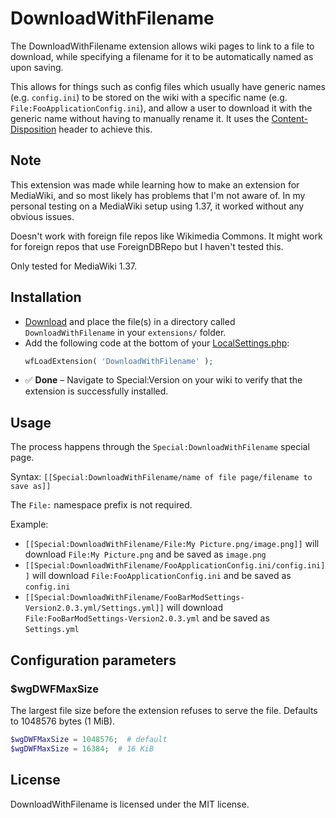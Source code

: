 # DownloadWithFilename

The DownloadWithFilename extension allows wiki pages to link to a file to download, while specifying a filename for it to be automatically named as upon saving.

This allows for things such as config files which usually have generic names (e.g. `config.ini`) to be stored on the wiki with a specific name (e.g. `File:FooApplicationConfig.ini`), and allow a user to download it with the generic name without having to manually rename it. It uses the [Content-Disposition](https://developer.mozilla.org/en-US/docs/Web/HTTP/Headers/Content-Disposition) header to achieve this.

## Note

This extension was made while learning how to make an extension for MediaWiki, and so most likely has problems that I'm not aware of. In my personal testing on a MediaWiki setup using 1.37, it worked without any obvious issues.

Doesn't work with foreign file repos like Wikimedia Commons. It might work for foreign repos that use ForeignDBRepo but I haven't tested this.

Only tested for MediaWiki 1.37.

## Installation

* [Download](https://github.com/ihaveamac/mediawiki-extensions-DownloadWithFilename/archive/refs/heads/main.tar.gz) and place the file(s) in a directory called `DownloadWithFilename` in your `extensions/` folder.
* Add the following code at the bottom of your [LocalSettings.php](https://www.mediawiki.org/wiki/Manual:LocalSettings.php):
  ```php
  wfLoadExtension( 'DownloadWithFilename' );
  ```
* ✅ **Done** – Navigate to Special:Version on your wiki to verify that the extension is successfully installed.

## Usage

The process happens through the `Special:DownloadWithFilename` special page.

Syntax: `[[Special:DownloadWithFilename/name of file page/filename to save as]]`

The `File:` namespace prefix is not required.

Example:
* `[[Special:DownloadWithFilename/File:My Picture.png/image.png]]` will download `File:My Picture.png` and be saved as `image.png`
* `[[Special:DownloadWithFilename/FooApplicationConfig.ini/config.ini]]` will download `File:FooApplicationConfig.ini` and be saved as `config.ini`
* `[[Special:DownloadWithFilename/FooBarModSettings-Version2.0.3.yml/Settings.yml]]` will download `File:FooBarModSettings-Version2.0.3.yml` and be saved as `Settings.yml`

## Configuration parameters

### $wgDWFMaxSize

The largest file size before the extension refuses to serve the file. Defaults to 1048576 bytes (1 MiB).
```php
$wgDWFMaxSize = 1048576;  # default
$wgDWFMaxSize = 16384;  # 16 KiB
```

## License

DownloadWithFilename is licensed under the MIT license.
